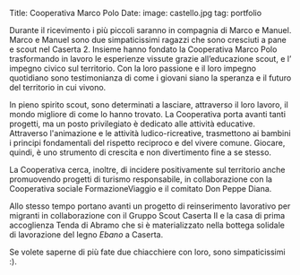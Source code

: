 Title: Cooperativa Marco Polo
Date:
image: castello.jpg
tag: portfolio

Durante il ricevimento i più piccoli saranno in compagnia di Marco e Manuel.
Marco e Manuel sono due simpaticissimi ragazzi che sono cresciuti a pane e
scout nel Caserta 2.  Insieme hanno fondato la Cooperativa Marco Polo
trasformando in lavoro le esperienze vissute grazie all’educazione scout, e l’
impegno civico sul territorio.  Con la loro passione e il loro impegno
quotidiano sono testimonianza di come i giovani siano la speranza e il futuro
del territorio in cui vivono.

In pieno spirito scout, sono determinati a lasciare, attraverso il loro lavoro,
il mondo migliore di come lo hanno trovato.  La Cooperativa porta avanti tanti
progetti, ma un posto privilegiato è dedicato alle attività educative.
Attraverso l'animazione e le attività ludico-ricreative, trasmettono ai bambini
i principi fondamentali del rispetto reciproco e del vivere comune.  Giocare,
quindi, è uno strumento di crescita e non divertimento fine a se stesso.

La Cooperativa cerca, inoltre, di incidere positivamente sul territorio anche
promuovendo progetti di turismo responsabile, in collaborazione con
la Cooperativa sociale FormazioneViaggio e il comitato Don Peppe Diana.

Allo stesso tempo portano avanti un progetto di reinserimento lavorativo per
migranti in collaborazione con il Gruppo Scout Caserta II e la casa di prima
accoglienza Tenda di Abramo che si è materializzato nella bottega solidale di
lavorazione del legno *Ebano* a Caserta.

Se volete saperne di più fate due chiacchiere con loro, sono simpaticissimi :).
